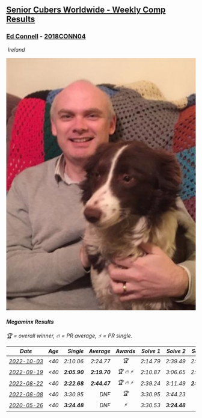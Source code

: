 <style>table {white-space: nowrap;}</style>
<link rel="stylesheet" type="text/css" href="/scw-comp/css/flags.css" />

## [Senior Cubers Worldwide - Weekly Comp Results](/scw-comp/results/)
### [Ed Connell](README.md) - [2018CONN04](https://www.worldcubeassociation.org/persons/2018CONN04?event=minx)

<i class="flag flag-IE" />&nbsp;Ireland

![Ed Connell](1583010027.jpg)

#### Megaminx Results

<span style="white-space: nowrap;">🏆 = overall winner</span>, <span style="white-space: nowrap;">🔥 = PR average</span>, <span style="white-space: nowrap;">⚡ = PR single</span>.

| Date | Age | Single | Average | Awards | Solve 1 | Solve 2 | Solve 3 | Solve 4 | Solve 5 | Video |
| :--: | :--: | --: | --: | :--: | --: | --: | --: | --: | --: | :-- |
| [2022-10-03](../../results/2022-10-03/minx.md) | <40 | 2:10.06 | 2:24.77 | 🏆 | 2:14.79 | 2:39.49 | 2:34.01 | 2:25.51 | 2:10.06 | [Desktop](https://www.facebook.com/events/1113163972925182/permalink/1122619675312945) / [Mobile](https://m.facebook.com/events/1113163972925182?view=permalink&id=1122619675312945) |
| [2022-09-19](../../results/2022-09-19/minx.md) | <40 | **2:05.90** | **2:19.70** | 🏆 🔥 ⚡ | 2:10.87 | 3:06.65 | 2:19.61 | **2:05.90** | 2:28.63 | [Desktop](https://www.facebook.com/events/400132442274991/permalink/408930344728534) / [Mobile](https://m.facebook.com/events/400132442274991?view=permalink&id=408930344728534) |
| [2022-08-22](../../results/2022-08-22/minx.md) | <40 | **2:22.68** | **2:44.47** | 🏆 🔥 ⚡ | 2:39.24 | 3:11.49 | **2:22.68** | DNS | DNS | [Desktop](https://www.facebook.com/events/1050714292295463/permalink/1054750055225220) / [Mobile](https://m.facebook.com/events/1050714292295463?view=permalink&id=1054750055225220) |
| [2022-08-08](../../results/2022-08-08/minx.md) | <40 | 3:30.95 | DNF | 🏆 | 3:30.95 | 3:44.23 | DNS | DNS | DNS | [Desktop](https://www.facebook.com/events/825089031814345/permalink/828351328154782) / [Mobile](https://m.facebook.com/events/825089031814345?view=permalink&id=828351328154782) |
| [2020-05-26](../../results/2020-05-26/minx.md) | <40 | **3:24.48** | DNF | ⚡ | 3:30.53 | **3:24.48** | DNS | DNS | DNS | [Desktop](https://www.facebook.com/events/688407551989463/permalink/691174248379460) / [Mobile](https://m.facebook.com/events/688407551989463?view=permalink&id=691174248379460) |


<!-- Global site tag (gtag.js) - Google Analytics -->
<script async src="https://www.googletagmanager.com/gtag/js?id=UA-86348435-3"></script>
<script>window.dataLayer = window.dataLayer || []; function gtag() {dataLayer.push(arguments);} gtag('js', new Date()); gtag('config', 'UA-86348435-3');</script>
